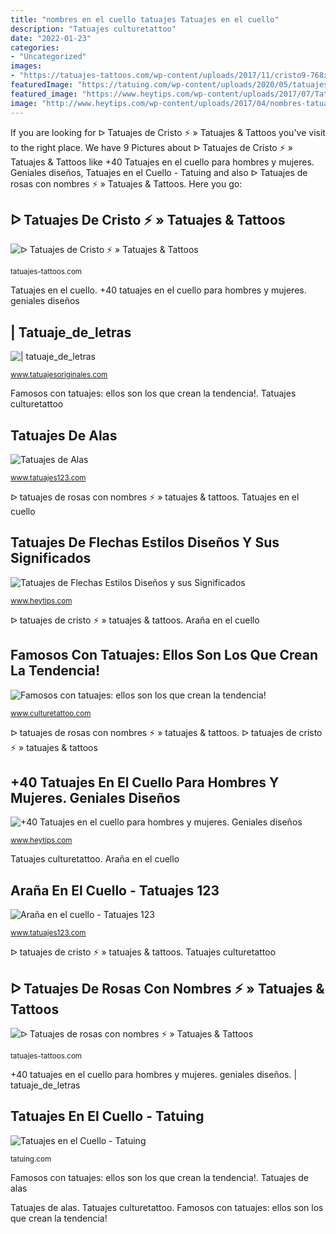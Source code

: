 ```yaml
---
title: "nombres en el cuello tatuajes Tatuajes en el cuello"
description: "Tatuajes culturetattoo"
date: "2022-01-23"
categories:
- "Uncategorized"
images:
- "https://tatuajes-tattoos.com/wp-content/uploads/2017/11/cristo9-768x1024.jpg"
featuredImage: "https://tatuing.com/wp-content/uploads/2020/05/tatuajes-cuello-hombre-mandala-600x386.jpg"
featured_image: "https://www.heytips.com/wp-content/uploads/2017/07/Tatuajes-de-flechas-con-nombres-12.jpg"
image: "http://www.heytips.com/wp-content/uploads/2017/04/nombres-tatuaje-en-el-cuello.jpg"
---
```


If you are looking for ᐅ Tatuajes de Cristo ⚡️ » Tatuajes &amp; Tattoos you've visit to the right place. We have 9 Pictures about ᐅ Tatuajes de Cristo ⚡️ » Tatuajes &amp; Tattoos like +40 Tatuajes en el cuello para hombres y mujeres. Geniales diseños, Tatuajes en el Cuello - Tatuing and also ᐅ Tatuajes de rosas con nombres ⚡️ » Tatuajes &amp; Tattoos. Here you go:

## ᐅ Tatuajes De Cristo ⚡️ » Tatuajes &amp; Tattoos

![ᐅ Tatuajes de Cristo ⚡️ » Tatuajes &amp; Tattoos](https://tatuajes-tattoos.com/wp-content/uploads/2017/11/cristo9-768x1024.jpg "Tatuajes culturetattoo")

<small>tatuajes-tattoos.com</small>

Tatuajes en el cuello. +40 tatuajes en el cuello para hombres y mujeres. geniales diseños

## | Tatuaje_de_letras

![| tatuaje_de_letras](http://www.tatuajesoriginales.com/wp-content/uploads/tatuaje_de_letras.jpg "ᐅ tatuajes de cristo ⚡️ » tatuajes &amp; tattoos")

<small>www.tatuajesoriginales.com</small>

Famosos con tatuajes: ellos son los que crean la tendencia!. Tatuajes culturetattoo

## Tatuajes De Alas

![Tatuajes de Alas](https://www.tatuajes123.com/img/categorias/tattoos-alas.jpg "Tatuajes en el cuello")

<small>www.tatuajes123.com</small>

ᐅ tatuajes de rosas con nombres ⚡️ » tatuajes &amp; tattoos. Tatuajes en el cuello

## Tatuajes De Flechas Estilos Diseños Y Sus Significados

![Tatuajes de Flechas Estilos Diseños y sus Significados](https://www.heytips.com/wp-content/uploads/2017/07/Tatuajes-de-flechas-con-nombres-12.jpg "+40 tatuajes en el cuello para hombres y mujeres. geniales diseños")

<small>www.heytips.com</small>

ᐅ tatuajes de cristo ⚡️ » tatuajes &amp; tattoos. Araña en el cuello

## Famosos Con Tatuajes: Ellos Son Los Que Crean La Tendencia!

![Famosos con tatuajes: ellos son los que crean la tendencia!](http://culturetattoo.com/wp-content/uploads/2017/06/famosos-con-tatuajes-portada.jpg "Araña en el cuello")

<small>www.culturetattoo.com</small>

ᐅ tatuajes de rosas con nombres ⚡️ » tatuajes &amp; tattoos. ᐅ tatuajes de cristo ⚡️ » tatuajes &amp; tattoos

## +40 Tatuajes En El Cuello Para Hombres Y Mujeres. Geniales Diseños

![+40 Tatuajes en el cuello para hombres y mujeres. Geniales diseños](http://www.heytips.com/wp-content/uploads/2017/04/nombres-tatuaje-en-el-cuello.jpg "Tatuajes de flechas estilos diseños y sus significados")

<small>www.heytips.com</small>

Tatuajes culturetattoo. Araña en el cuello

## Araña En El Cuello - Tatuajes 123

![Araña en el cuello - Tatuajes 123](https://www.tatuajes123.com/i/tatuaje-arana.jpg "| tatuaje_de_letras")

<small>www.tatuajes123.com</small>

ᐅ tatuajes de cristo ⚡️ » tatuajes &amp; tattoos. Tatuajes culturetattoo

## ᐅ Tatuajes De Rosas Con Nombres ⚡️ » Tatuajes &amp; Tattoos

![ᐅ Tatuajes de rosas con nombres ⚡️ » Tatuajes &amp; Tattoos](https://tatuajes-tattoos.com/wp-content/uploads/2018/01/rosas-con-nombres7.jpg "Famosos con tatuajes: ellos son los que crean la tendencia!")

<small>tatuajes-tattoos.com</small>

+40 tatuajes en el cuello para hombres y mujeres. geniales diseños. | tatuaje_de_letras

## Tatuajes En El Cuello - Tatuing

![Tatuajes en el Cuello - Tatuing](https://tatuing.com/wp-content/uploads/2020/05/tatuajes-cuello-hombre-mandala-600x386.jpg "| tatuaje_de_letras")

<small>tatuing.com</small>

Famosos con tatuajes: ellos son los que crean la tendencia!. Tatuajes de alas

Tatuajes de alas. Tatuajes culturetattoo. Famosos con tatuajes: ellos son los que crean la tendencia!
